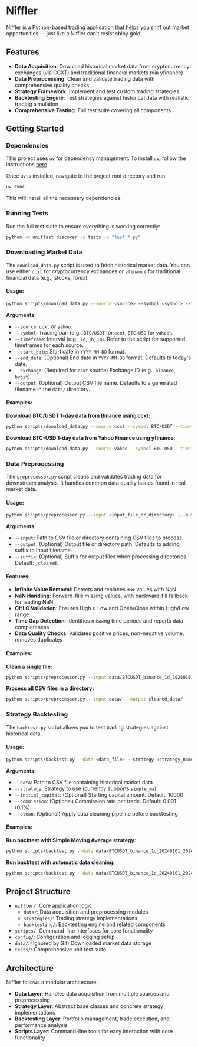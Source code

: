 # Niffler

Niffler is a Python-based trading application that helps you sniff out market opportunities — just like a Niffler can't resist shiny gold! 

## Features

- **Data Acquisition**: Download historical market data from cryptocurrency exchanges (via CCXT) and traditional financial markets (via yfinance)
- **Data Preprocessing**: Clean and validate trading data with comprehensive quality checks
- **Strategy Framework**: Implement and test custom trading strategies
- **Backtesting Engine**: Test strategies against historical data with realistic trading simulation
- **Comprehensive Testing**: Full test suite covering all components

## Getting Started

### Dependencies

This project uses `uv` for dependency management. To install `uv`, follow the instructions [here](https://github.com/astral-sh/uv).

Once `uv` is installed, navigate to the project root directory and run:

```bash
uv sync
```

This will install all the necessary dependencies.

### Running Tests

Run the full test suite to ensure everything is working correctly:

```bash
python -m unittest discover -s tests -p "test_*.py"
```

### Downloading Market Data

The `download_data.py` script is used to fetch historical market data. You can use either `ccxt` for cryptocurrency exchanges or `yfinance` for traditional financial data (e.g., stocks, forex).

#### Usage:

```bash
python scripts/download_data.py --source <source> --symbol <symbol> --timeframe <timeframe> --start_date <YYYY-MM-DD> [--end_date <YYYY-MM-DD>] [--exchange <exchange_id>] [--output <output_filename>]
```

**Arguments:**

*   `--source`: `ccxt` or `yahoo`.
*   `--symbol`: Trading pair (e.g., `BTC/USDT` for `ccxt`, `BTC-USD` for `yahoo`).
*   `--timeframe`: Interval (e.g., `1d`, `1h`, `1m`). Refer to the script for supported timeframes for each source.
*   `--start_date`: Start date in `YYYY-MM-DD` format.
*   `--end_date`: (Optional) End date in `YYYY-MM-DD` format. Defaults to today's date.
*   `--exchange`: (Required for `ccxt` source) Exchange ID (e.g., `binance`, `bybit`).
*   `--output`: (Optional) Output CSV file name. Defaults to a generated filename in the `data/` directory.

#### Examples:

**Download BTC/USDT 1-day data from Binance using ccxt:**

```bash
python scripts/download_data.py --source ccxt --symbol BTC/USDT --timeframe 1d --start_date 2024-01-01 --end_date 2024-01-05 --exchange binance
```

**Download BTC-USD 1-day data from Yahoo Finance using yfinance:**

```bash
python scripts/download_data.py --source yahoo --symbol BTC-USD --timeframe 1d --start_date 2024-01-01 --end_date 2024-01-05
```

### Data Preprocessing

The `preprocessor.py` script cleans and validates trading data for downstream analysis. It handles common data quality issues found in real market data.

#### Usage:

```bash
python scripts/preprocessor.py --input <input_file_or_directory> [--output <output_file_or_directory>] [--suffix <suffix>]
```

**Arguments:**

*   `--input`: Path to CSV file or directory containing CSV files to process.
*   `--output`: (Optional) Output file or directory path. Defaults to adding suffix to input filename.
*   `--suffix`: (Optional) Suffix for output files when processing directories. Default: `_cleaned`.

#### Features:

*   **Infinite Value Removal**: Detects and replaces ±∞ values with NaN
*   **NaN Handling**: Forward-fills missing values, with backward-fill fallback for leading NaN
*   **OHLC Validation**: Ensures High ≥ Low and Open/Close within High/Low range
*   **Time Gap Detection**: Identifies missing time periods and reports data completeness
*   **Data Quality Checks**: Validates positive prices, non-negative volume, removes duplicates

#### Examples:

**Clean a single file:**

```bash
python scripts/preprocessor.py --input data/BTCUSDT_binance_1d_20240101_20240105.csv --output data/BTCUSDT_cleaned.csv
```

**Process all CSV files in a directory:**

```bash
python scripts/preprocessor.py --input data/ --output cleaned_data/
```

### Strategy Backtesting

The `backtest.py` script allows you to test trading strategies against historical data.

#### Usage:

```bash
python scripts/backtest.py --data <data_file> --strategy <strategy_name> [--initial_capital <amount>] [--commission <rate>] [--clean]
```

**Arguments:**

*   `--data`: Path to CSV file containing historical market data
*   `--strategy`: Strategy to use (currently supports `simple_ma`)
*   `--initial_capital`: (Optional) Starting capital amount. Default: 10000
*   `--commission`: (Optional) Commission rate per trade. Default: 0.001 (0.1%)
*   `--clean`: (Optional) Apply data cleaning pipeline before backtesting

#### Examples:

**Run backtest with Simple Moving Average strategy:**

```bash
python scripts/backtest.py --data data/BTCUSDT_binance_1d_20240101_20240105.csv --strategy simple_ma --initial_capital 10000 --commission 0.001
```

**Run backtest with automatic data cleaning:**

```bash
python scripts/backtest.py --data data/BTCUSDT_binance_1d_20240101_20240105.csv --strategy simple_ma --clean
```

## Project Structure

*   `niffler/`: Core application logic
    *   `data/`: Data acquisition and preprocessing modules
    *   `strategies/`: Trading strategy implementations
    *   `backtesting/`: Backtesting engine and related components
*   `scripts/`: Command-line interfaces for core functionality
*   `config/`: Configuration and logging setup
*   `data/`: (Ignored by Git) Downloaded market data storage
*   `tests/`: Comprehensive unit test suite

## Architecture

Niffler follows a modular architecture:

- **Data Layer**: Handles data acquisition from multiple sources and preprocessing
- **Strategy Layer**: Abstract base classes and concrete strategy implementations
- **Backtesting Layer**: Portfolio management, trade execution, and performance analysis
- **Scripts Layer**: Command-line tools for easy interaction with core functionality

